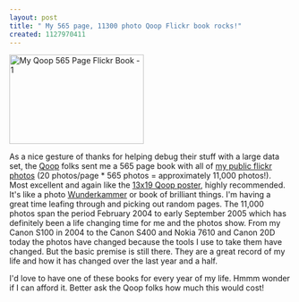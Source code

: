 ```yaml
---
layout: post
title: " My 565 page, 11300 photo Qoop Flickr book rocks!"
created: 1127970411
---
```

<p><a title="My Qoop 565 Page Flickr Book" href="http://www.flickr.com/photos/roland/47348584/"><img src="http://static.flickr.com/26/47348584_925d9a18ac_m.jpg" alt="My Qoop 565 Page Flickr Book - 1" width="240" height="160" /></a></p><p>As a nice gesture of thanks for helping debug their stuff with a large data set, the <a href="http://qoop.com/">Qoop</a> folks sent me a 565 page book with all of <a href="http://flickr.com/photos/roland/">my public flickr photos</a> (20 photos/page * 565 photos = approximately 11,000 photos!). Most excellent and again like the <a href="http://www.rolandtanglao.com/archives/2005/09/14/qoops_rocks_13x19_poster_of_the_kids_1120_photos_is_great">13x19 Qoop poster</a>, highly recommended. It's like a photo <a href="http://blogs.msdn.com/korbyp/">Wunderkammer</a> or book of brilliant things. I'm having a great time leafing through and picking out random pages. The 11,000 photos span the period February 2004 to early September 2005 which has definitely been a life changing time for me and the photos show. From my Canon S100 in 2004 to the Canon S400 and Nokia 7610 and Canon 20D today the photos have changed because the tools I use to take them have changed. But the basic premise is still there. They are a great record of my life and how it has changed over the last year and a half.</p><p>I'd love to have one of these books for every year of my life. Hmmm wonder if I can afford it. Better ask the Qoop folks how much this would cost!</p>
